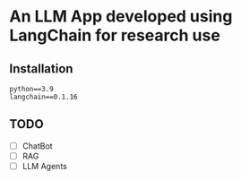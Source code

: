 # An LLM App developed using LangChain for research use

## Installation

```text
python==3.9
langchain==0.1.16
```

## TODO

- [ ] ChatBot 
- [ ] RAG 
- [ ] LLM Agents 